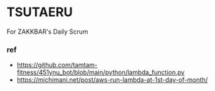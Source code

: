 # TSUTAERU 
For ZAKKBAR's Daily Scrum

### ref
- https://github.com/tamtam-fitness/451ynu_bot/blob/main/python/lambda_function.py
- https://michimani.net/post/aws-run-lambda-at-1st-day-of-month/